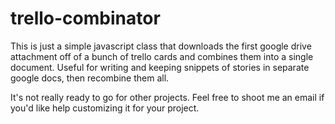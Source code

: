 trello-combinator
=================

This is just a simple javascript class that downloads the first google drive attachment off of a bunch of trello cards and combines them into a single document. Useful for writing and keeping snippets
of stories in separate google docs, then recombine them all.

It's not really ready to go for other projects. Feel free to shoot me an email if you'd like help customizing it for your project.
